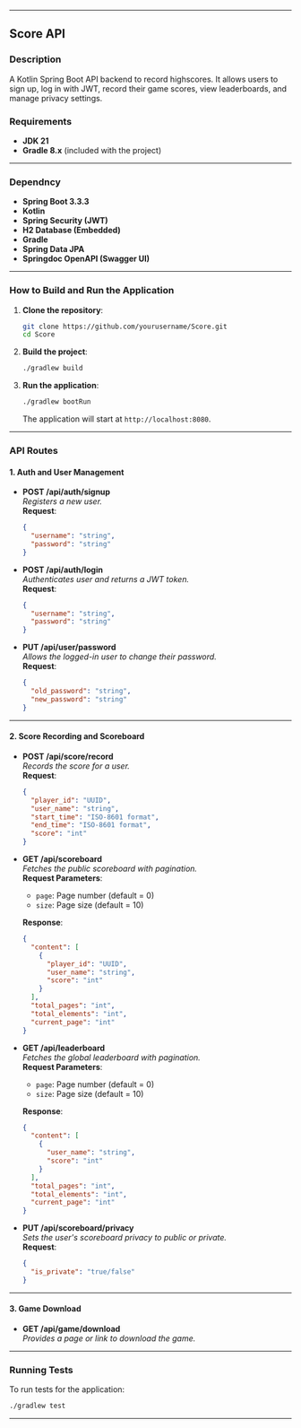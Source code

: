 
---

## Score API

### Description

A Kotlin Spring Boot API backend to record highscores. It allows users to sign up, log in with JWT, record their game scores, view leaderboards, and manage privacy settings.

### Requirements

- **JDK 21**
- **Gradle 8.x** (included with the project)


---
### Dependncy

- **Spring Boot 3.3.3**
- **Kotlin**
- **Spring Security (JWT)**
- **H2 Database (Embedded)**
- **Gradle**
- **Spring Data JPA**
- **Springdoc OpenAPI (Swagger UI)**

---

### How to Build and Run the Application

1. **Clone the repository**:
   ```bash
   git clone https://github.com/yourusername/Score.git
   cd Score
   ```

2. **Build the project**:
   ```bash
   ./gradlew build
   ```

3. **Run the application**:
   ```bash
   ./gradlew bootRun
   ```

   The application will start at `http://localhost:8080`.

---

### API Routes

#### 1. **Auth and User Management**

- **POST /api/auth/signup**  
  _Registers a new user._  
  **Request**:
  ```json
  {
    "username": "string",
    "password": "string"
  }
  ```

- **POST /api/auth/login**  
  _Authenticates user and returns a JWT token._  
  **Request**:
  ```json
  {
    "username": "string",
    "password": "string"
  }
  ```

- **PUT /api/user/password**  
  _Allows the logged-in user to change their password._  
  **Request**:
  ```json
  {
    "old_password": "string",
    "new_password": "string"
  }
  ```

---

#### 2. **Score Recording and Scoreboard**

- **POST /api/score/record**  
  _Records the score for a user._  
  **Request**:
  ```json
  {
    "player_id": "UUID",
    "user_name": "string",
    "start_time": "ISO-8601 format",
    "end_time": "ISO-8601 format",
    "score": "int"
  }
  ```

- **GET /api/scoreboard**  
  _Fetches the public scoreboard with pagination._  
  **Request Parameters**:
  - `page`: Page number (default = 0)
  - `size`: Page size (default = 10)

  **Response**:
  ```json
  {
    "content": [
      {
        "player_id": "UUID",
        "user_name": "string",
        "score": "int"
      }
    ],
    "total_pages": "int",
    "total_elements": "int",
    "current_page": "int"
  }
  ```

- **GET /api/leaderboard**  
  _Fetches the global leaderboard with pagination._  
  **Request Parameters**:
  - `page`: Page number (default = 0)
  - `size`: Page size (default = 10)

  **Response**:
  ```json
  {
    "content": [
      {
        "user_name": "string",
        "score": "int"
      }
    ],
    "total_pages": "int",
    "total_elements": "int",
    "current_page": "int"
  }
  ```

- **PUT /api/scoreboard/privacy**  
  _Sets the user's scoreboard privacy to public or private._  
  **Request**:
  ```json
  {
    "is_private": "true/false"
  }
  ```

---

#### 3. **Game Download**

- **GET /api/game/download**  
  _Provides a page or link to download the game._

---

### Running Tests

To run tests for the application:

```bash
./gradlew test
```

---

